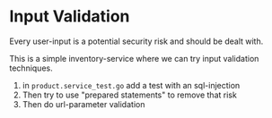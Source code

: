 # Input Validation

Every user-input is a potential security risk and should be dealt with.

This is a simple inventory-service where we can try input validation techniques.

1. in `product.service_test.go` add a test with an sql-injection
2. Then try to use "prepared statements" to remove that risk
3. Then do url-parameter validation
